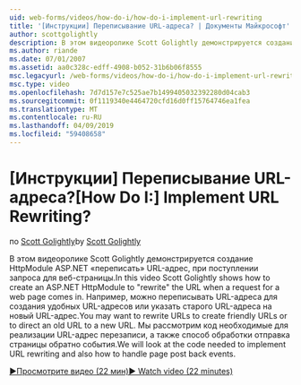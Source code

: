 ```yaml
---
uid: web-forms/videos/how-do-i/how-do-i-implement-url-rewriting
title: '[Инструкции] Переписывание URL-адреса? | Документы Майкрософт'
author: scottgolightly
description: В этом видеоролике Scott Golightly демонстрируется создание HttpModule ASP.NET «переписать» URL-адрес, при поступлении запроса для веб-страницы. Может потребоваться переписать...
ms.author: riande
ms.date: 07/01/2007
ms.assetid: aa0c328c-edff-4908-b052-31b6b06f8555
msc.legacyurl: /web-forms/videos/how-do-i/how-do-i-implement-url-rewriting
msc.type: video
ms.openlocfilehash: 7d7d157e7c525ae7b1499405032392280d04cab3
ms.sourcegitcommit: 0f1119340e4464720cfd16d0ff15764746ea1fea
ms.translationtype: MT
ms.contentlocale: ru-RU
ms.lasthandoff: 04/09/2019
ms.locfileid: "59408658"
---
```

# <a name="how-do-i-implement-url-rewriting"></a><span data-ttu-id="d1f60-105">[Инструкции] Переписывание URL-адреса?</span><span class="sxs-lookup"><span data-stu-id="d1f60-105">[How Do I:] Implement URL Rewriting?</span></span>

<span data-ttu-id="d1f60-106">по [Scott Golightly](https://github.com/scottgolightly)</span><span class="sxs-lookup"><span data-stu-id="d1f60-106">by [Scott Golightly](https://github.com/scottgolightly)</span></span>

<span data-ttu-id="d1f60-107">В этом видеоролике Scott Golightly демонстрируется создание HttpModule ASP.NET «переписать» URL-адрес, при поступлении запроса для веб-страницы.</span><span class="sxs-lookup"><span data-stu-id="d1f60-107">In this video Scott Golightly shows how to create an ASP.NET HttpModule to "rewrite" the URL when a request for a web page comes in.</span></span> <span data-ttu-id="d1f60-108">Например, можно переписывать URL-адреса для создания удобных URL-адресов или указать старого URL-адреса на новый URL-адрес.</span><span class="sxs-lookup"><span data-stu-id="d1f60-108">You may want to rewrite URLs to create friendly URLs or to direct an old URL to a new URL.</span></span> <span data-ttu-id="d1f60-109">Мы рассмотрим код необходимые для реализации URL-адрес перезаписи, а также способ обработки отправка страницы обратно события.</span><span class="sxs-lookup"><span data-stu-id="d1f60-109">We will look at the code needed to implement URL rewriting and also how to handle page post back events.</span></span>

[<span data-ttu-id="d1f60-110">&#9654;Просмотрите видео (22 мин)</span><span class="sxs-lookup"><span data-stu-id="d1f60-110">&#9654; Watch video (22 minutes)</span></span>](https://channel9.msdn.com/Blogs/ASP-NET-Site-Videos/how-do-i-implement-url-rewriting)
